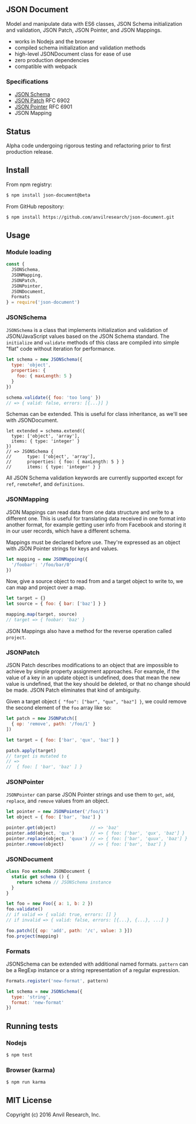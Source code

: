 ## JSON Document

Model and manipulate data with ES6 classes, JSON Schema initialization and validation, JSON Patch, JSON Pointer, and JSON Mappings. 

* works in Nodejs and the browser
* compiled schema initialization and validation methods
* high-level JSONDocument class for ease of use
* zero production dependencies
* compatible with webpack

### Specifications

* [JSON Schema](http://json-schema.org/documentation.html)
* [JSON Patch](https://tools.ietf.org/html/rfc6902) RFC 6902
* [JSON Pointer](https://tools.ietf.org/html/rfc6901) RFC 6901
* JSON Mapping

## Status

Alpha code undergoing rigorous testing and refactoring prior to first production release.

## Install

From npm registry:

```bash
$ npm install json-document@beta
```

From GitHub repository:

```bash
$ npm install https://github.com/anvilresearch/json-document.git
```

## Usage

### Module loading

```javascript
const {
  JSONSchema,
  JSONMapping,
  JSONPatch,
  JSONPointer,
  JSONDocument,
  Formats
} = require('json-document')
```

### JSONSchema

`JSONSchema` is a class that implements initialization and validation of
JSON/JavaScript values based on the JSON Schema standard. The `initialize` and
`validate` methods of this class are compiled into simple "flat" code without
iteration for performance.

```javascript
let schema = new JSONSchema({
  type: 'object',
  properties: {
    foo: { maxLength: 5 }
  }
})

schema.validate({ foo: 'too long' })
// => { valid: false, errors: [{...}] }
```

Schemas can be extended. This is useful for class inheritance, as we'll see
with JSONDocument.

```
let extended = schema.extend({
  type: ['object', 'array'],
  items: { type: 'integer' }
})
// => JSONSchema {
//      type: ['object', 'array'],
//      properties: { foo: { maxLength: 5 } }
//      items: { type: 'integer' } }
```

All JSON Schema validation keywords are currently supported except for `ref`, 
`remoteRef`, and `definitions`.

### JSONMapping

JSON Mappings can read data from one data structure and write to a different 
one. This is useful for translating data received in one format into another
format, for example getting user info from Facebook and storing it in our 
user records, which have a different schema.

Mappings must be declared before use. They're expressed as an object with 
JSON Pointer strings for keys and values.

```javascript
let mapping = new JSONMapping({
  '/foobar': '/foo/bar/0'
})
```

Now, give a source object to read from and a target object to write to, we can
map and project over a map.

```javascript
let target = {}
let source = { foo: { bar: ['baz'] } }

mapping.map(target, source)
// target => { foobar: 'baz' }
```

JSON Mappings also have a method for the reverse operation called `project`.

### JSONPatch

JSON Patch describes modifications to an object that are impossible to achieve 
by simple property assignment approaches. For example, if the value of a key in
an update object is undefined, does that mean the new value is undefined, that 
the key should be deleted, or that no change should be made. JSON Patch 
eliminates that kind of ambiguity.

Given a target object `{ "foo": ["bar", "qux", "baz"] }`, we could remove the
second element of the `foo` array like so:

```javascript
let patch = new JSONPatch([
  { op: 'remove', path: '/foo/1' }
])

let target = { foo: ['bar', 'qux', 'baz'] }

patch.apply(target)
// target is mutated to 
// =>
//  { foo: [ 'bar', 'baz' ] }
```

### JSONPointer

`JSONPointer` can parse JSON Pointer strings and use them to `get`, `add`, 
`replace`, and `remove` values from an object.

```javascript
let pointer = new JSONPointer('/foo/1')
let object = { foo: ['bar', 'baz'] }

pointer.get(object)             // => 'baz'
pointer.add(object, 'qux')      // => { foo: ['bar', 'qux', 'baz'] }
pointer.replace(object, 'quux') // => { foo: ['bar', 'quux', 'baz'] }
pointer.remove(object)          // => { foo: ['bar', 'baz'] }
```

### JSONDocument

```javascript
class Foo extends JSONDocument {
  static get schema () {
    return schema // JSONSchema instance
  }
}

let foo = new Foo({ a: 1, b: 2 })
foo.validate()
// if valid => { valid: true, errors: [] }
// if invalid => { valid: false, errors: [{...}, {...}, ...] }

foo.patch([{ op: 'add', path: '/c', value: 3 }])
foo.project(mapping)
```

### Formats

JSONSchema can be extended with additional named formats. `pattern` can
be a RegExp instance or a string representation of a regular expression.

```javascript
Formats.register('new-format', pattern)

let schema = new JSONSchema({
  type: 'string',
  format: 'new-format'
})
```

## Running tests

### Nodejs

```bash
$ npm test
```

### Browser (karma)

```bash
$ npm run karma
```

## MIT License

Copyright (c) 2016 Anvil Research, Inc.
